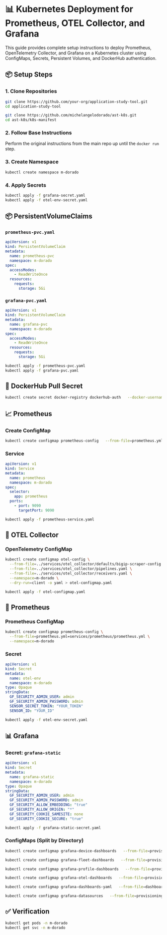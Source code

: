 
# 📊 Kubernetes Deployment for Prometheus, OTEL Collector, and Grafana

This guide provides complete setup instructions to deploy Prometheus, OpenTelemetry Collector, and Grafana on a Kubernetes cluster using ConfigMaps, Secrets, Persistent Volumes, and DockerHub authentication.

## 📦 Setup Steps

### 1. Clone Repositories

```bash
git clone https://github.com/your-org/application-study-tool.git
cd application-study-tool
```

```bash
git clone https://github.com/michelangelodorado/ast-k8s.git
cd ast-k8s/k8s-manifest
```

### 2. Follow Base Instructions

Perform the original instructions from the main repo up until the `docker run` step.

### 3. Create Namespace

```bash
kubectl create namespace m-dorado
```

### 4. Apply Secrets

```bash
kubectl apply -f grafana-secret.yaml
kubectl apply -f otel-env-secret.yaml
```

## 📦 PersistentVolumeClaims

### `prometheus-pvc.yaml`
```yaml
apiVersion: v1
kind: PersistentVolumeClaim
metadata:
  name: prometheus-pvc
  namespace: m-dorado
spec:
  accessModes:
    - ReadWriteOnce
  resources:
    requests:
      storage: 5Gi
```

### `grafana-pvc.yaml`
```yaml
apiVersion: v1
kind: PersistentVolumeClaim
metadata:
  name: grafana-pvc
  namespace: m-dorado
spec:
  accessModes:
    - ReadWriteOnce
  resources:
    requests:
      storage: 5Gi
```

```bash
kubectl apply -f prometheus-pvc.yaml
kubectl apply -f grafana-pvc.yaml
```

## 🔐 DockerHub Pull Secret

```bash
kubectl create secret docker-registry dockerhub-auth   --docker-username=<your_username>   --docker-password=<your_password>   --docker-email=<your_email>   --namespace=m-dorado
```

## 📈 Prometheus

### Create ConfigMap

```bash
kubectl create configmap prometheus-config   --from-file=prometheus.yml=services/prometheus/prometheus.yml   --namespace=m-dorado
```

### Service

```yaml
apiVersion: v1
kind: Service
metadata:
  name: prometheus
  namespace: m-dorado
spec:
  selector:
    app: prometheus
  ports:
    - port: 9090
      targetPort: 9090
```

```bash
kubectl apply -f prometheus-service.yaml
```

## 📡 OTEL Collector

### OpenTelemetry ConfigMap

```bash
kubectl create configmap otel-config \
  --from-file=../services/otel_collector/defaults/bigip-scraper-config.yaml \
  --from-file=../services/otel_collector/pipelines.yaml \
  --from-file=../services/otel_collector/receivers.yaml \
  --namespace=m-dorado \
  --dry-run=client -o yaml > otel-configmap.yaml

kubectl apply -f otel-configmap.yaml
```

## 📡 Prometheus

### Prometheus ConfigMap

```bash
kubectl create configmap prometheus-config \
  --from-file=prometheus.yml=services/prometheus/prometheus.yml \
  --namespace=m-dorado
```

### Secret

```yaml
apiVersion: v1
kind: Secret
metadata:
  name: otel-env
  namespace: m-dorado
type: Opaque
stringData:
  GF_SECURITY_ADMIN_USER: admin
  GF_SECURITY_ADMIN_PASSWORD: admin
  SENSOR_SECRET_TOKEN: "YOUR_TOKEN"
  SENSOR_ID: "YOUR_ID"
```

```bash
kubectl apply -f otel-env-secret.yaml
```

## 📊 Grafana

### Secret: `grafana-static`

```yaml
apiVersion: v1
kind: Secret
metadata:
  name: grafana-static
  namespace: m-dorado
type: Opaque
stringData:
  GF_SECURITY_ADMIN_USER: admin
  GF_SECURITY_ADMIN_PASSWORD: admin
  GF_SECURITY_ALLOW_EMBEDDING: "true"
  GF_SECURITY_ALLOW_ORIGIN: "*"
  GF_SECURITY_COOKIE_SAMESITE: none
  GF_SECURITY_COOKIE_SECURE: "true"
```

```bash
kubectl apply -f grafana-static-secret.yaml
```

### ConfigMaps (Split by Directory)

```bash
kubectl create configmap grafana-device-dashboards   --from-file=provisioning/dashboards/bigip/device   --namespace=m-dorado

kubectl create configmap grafana-fleet-dashboards   --from-file=provisioning/dashboards/bigip/fleet   --namespace=m-dorado

kubectl create configmap grafana-profile-dashboards   --from-file=provisioning/dashboards/bigip/profile   --namespace=m-dorado

kubectl create configmap grafana-otel-dashboards   --from-file=provisioning/dashboards/otel-collector   --namespace=m-dorado

kubectl create configmap grafana-dashboards-yaml   --from-file=dashboards.yaml=provisioning/dashboards/dashboards.yaml   --namespace=m-dorado

kubectl create configmap grafana-datasources   --from-file=provisioning/datasources   --namespace=m-dorado
```

## ✅ Verification

```bash
kubectl get pods -n m-dorado
kubectl get svc -n m-dorado
```
